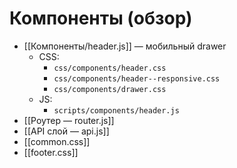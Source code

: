 # Компоненты (обзор)

- [[Компоненты/header.js]] — мобильный drawer
  - CSS:
    - `css/components/header.css`
    - `css/components/header--responsive.css`
    - `css/components/drawer.css`
  - JS:
    - `scripts/components/header.js`
- [[Роутер — router.js]]
- [[API слой — api.js]]
- [[common.css]]
- [[footer.css]]
